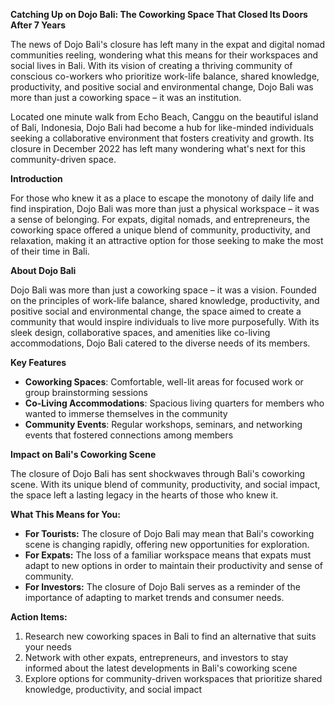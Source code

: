 **Catching Up on Dojo Bali: The Coworking Space That Closed Its Doors After 7 Years**

The news of Dojo Bali's closure has left many in the expat and digital nomad communities reeling, wondering what this means for their workspaces and social lives in Bali. With its vision of creating a thriving community of conscious co-workers who prioritize work-life balance, shared knowledge, productivity, and positive social and environmental change, Dojo Bali was more than just a coworking space – it was an institution.

Located one minute walk from Echo Beach, Canggu on the beautiful island of Bali, Indonesia, Dojo Bali had become a hub for like-minded individuals seeking a collaborative environment that fosters creativity and growth. Its closure in December 2022 has left many wondering what's next for this community-driven space.

**Introduction**

For those who knew it as a place to escape the monotony of daily life and find inspiration, Dojo Bali was more than just a physical workspace – it was a sense of belonging. For expats, digital nomads, and entrepreneurs, the coworking space offered a unique blend of community, productivity, and relaxation, making it an attractive option for those seeking to make the most of their time in Bali.

**About Dojo Bali**

Dojo Bali was more than just a coworking space – it was a vision. Founded on the principles of work-life balance, shared knowledge, productivity, and positive social and environmental change, the space aimed to create a community that would inspire individuals to live more purposefully. With its sleek design, collaborative spaces, and amenities like co-living accommodations, Dojo Bali catered to the diverse needs of its members.

**Key Features**

*   **Coworking Spaces**: Comfortable, well-lit areas for focused work or group brainstorming sessions
*   **Co-Living Accommodations**: Spacious living quarters for members who wanted to immerse themselves in the community
*   **Community Events**: Regular workshops, seminars, and networking events that fostered connections among members

**Impact on Bali's Coworking Scene**

The closure of Dojo Bali has sent shockwaves through Bali's coworking scene. With its unique blend of community, productivity, and social impact, the space left a lasting legacy in the hearts of those who knew it.

**What This Means for You:**

*   **For Tourists:** The closure of Dojo Bali may mean that Bali's coworking scene is changing rapidly, offering new opportunities for exploration.
*   **For Expats:** The loss of a familiar workspace means that expats must adapt to new options in order to maintain their productivity and sense of community.
*   **For Investors:** The closure of Dojo Bali serves as a reminder of the importance of adapting to market trends and consumer needs.

**Action Items:**

1.  Research new coworking spaces in Bali to find an alternative that suits your needs
2.  Network with other expats, entrepreneurs, and investors to stay informed about the latest developments in Bali's coworking scene
3.  Explore options for community-driven workspaces that prioritize shared knowledge, productivity, and social impact